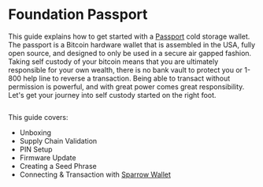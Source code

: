 # Foundation Passport
This guide explains how to get started with a [Passport](https://foundationdevices.com/) cold storage wallet. The passport is a Bitcoin hardware wallet that is assembled in the USA, fully open source, and designed to only be used in a secure air gapped fashion. Taking self custody of your bitcoin means that you are ultimately responsible for your own wealth, there is no bank vault to protect you or 1-800 help line to reverse a transaction. Being able to transact without permission is powerful, and with great power comes great responsibility. Let's get your journey into self custody started on the right foot. 

<p align="center">
  <img width="000" height="000" src=(assets/xxx.jpg)>
</p>

This guide covers:
- Unboxing
- Supply Chain Validation
- PIN Setup
- Firmware Update
- Creating a Seed Phrase
- Connecting & Transaction with [Sparrow Wallet](https://www.sparrowwallet.com/)
